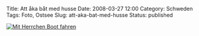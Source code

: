 Title: Att åka båt med husse
Date: 2008-03-27 12:00
Category: Schweden
Tags: Foto, Ostsee
Slug: att-aka-bat-med-husse
Status: published

[![Mit Herrchen Boot
fahren](/pic/hussebat_s.jpg "Mit Herrchen Boot fahen")](/pic/hussebat_l.jpg)

